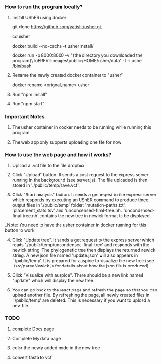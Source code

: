 ### How to run the program locally?

1. Install UShER using docker

   git clone https://github.com/yatisht/usher.git

   cd usher

   docker build --no-cache -t usher install/

   docker run -p 8000:8000 -v "{the directory you downloaded the program}\ToBRFV-lineages\public:/HOME/usher/data" -t -i usher /bin/bash

2. Rename the newly created docker container to "usher"

   docker rename <orignal_name> usher

3. Run "npm install"

4. Run "npm start"

### Important Notes

1. The usher container in docker needs to be running while running this program

2. The web app only supports uploading one file for now

### How to use the web page and how it works?

1. Upload a .vcf file to the file dropbox

2. Click "Upload" button. It sends a post request to the express server running in the background (see server.js). The file uploaded is then stored in './public/temp/save.vcf'.

3. Click "Start analysis" button. It sends a get reqest to the express server which responds by executing an UShER command to produce three output files in './public/temp' folder: 'mutation-paths.txt', 'placement_stats.tsv' and 'uncondensed-final-tree.nh'. 'uncondensed-final-tree.nh' contains the new tree in newick format to be displayed.

\_Note: You need to have the usher container in docker running for this button to work

4. Click "Update tree". It sends a get request to the express server which reads './public/temp/uncondensed-final-tree' and responds with the newick string. The phylogenetic tree then displays the returned newick string. A new json file named 'update.json' will also appears in './public/temp'. It is prepared for auspice to visualize the new tree (see ./src/parseNewick.js for details about how the json file is produced).

5. Click "Visualize with auspice". There should be a new link named "update" which will display the new tree.

6. You can go back to the react page and refresh the page so that you can upload another file. By refreshing the page, all newly created files in './public/temp' are deleted. This is necessary if you want to upload a new file.

### TODO

1. complete Docs page

2. Complete My data page

3. color the newly added node in the new tree

4. convert fasta to vcf

